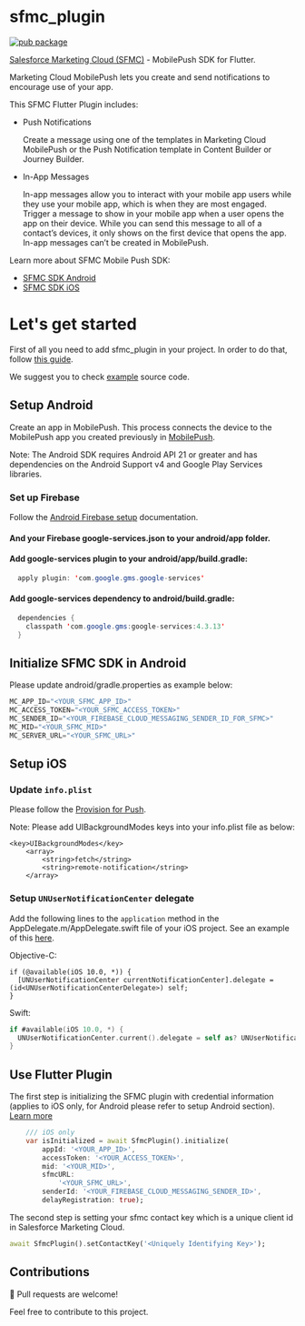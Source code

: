 # sfmc_plugin

[![pub package](https://img.shields.io/pub/v/sfmc_plugin.svg)](https://pub.dartlang.org/packages/sfmc_plugin)

[Salesforce Marketing Cloud (SFMC)](https://www.salesforce.com/) - MobilePush SDK for Flutter.

Marketing Cloud MobilePush lets you create and send notifications to encourage use of your app.

This SFMC Flutter Plugin includes:

* Push Notifications

    Create a message using one of the templates in Marketing Cloud MobilePush or the Push Notification template in Content Builder or Journey Builder.

* In-App Messages

    In-app messages allow you to interact with your mobile app users while they use your mobile app, which is when they are most engaged. Trigger a message to show in your mobile app when a user opens the app on their device. While you can send this message to all of a contact’s devices, it only shows on the first device that opens the app. In-app messages can’t be created in MobilePush.

Learn more about SFMC Mobile Push SDK: 
* [SFMC SDK Android](https://salesforce-marketingcloud.github.io/MarketingCloudSDK-Android/)
* [SFMC SDK iOS](https://salesforce-marketingcloud.github.io/MarketingCloudSDK-iOS/)

# Let's get started #

First of all you need to add sfmc_plugin in your project. In order to do that, follow [this guide](https://pub.dev/packages/sfmc_plugin/install).

We suggest you to check [example](https://github.com/sefidgaran/salesforce-marketing-cloud/tree/main/src/example) source code.

## Setup Android 
Create an app in MobilePush. This process connects the device to the MobilePush app you created previously in [MobilePush](https://salesforce-marketingcloud.github.io/MarketingCloudSDK-Android/create-apps/create-apps-overview.html).

Note: The Android SDK requires Android API 21 or greater and has dependencies on the Android Support v4 and Google Play Services libraries.

### Set up Firebase
Follow the [Android Firebase setup](https://firebase.google.com/docs/android/setup) documentation.

#### And your Firebase google-services.json to your android/app folder.

#### Add google-services plugin to your android/app/build.gradle:
```java
  apply plugin: 'com.google.gms.google-services'
```

#### Add google-services dependency to android/build.gradle:
```java
  dependencies {
    classpath 'com.google.gms:google-services:4.3.13'
  }
```
## Initialize SFMC SDK in Android

Please update android/gradle.properties as example below:
```java
MC_APP_ID="<YOUR_SFMC_APP_ID>"
MC_ACCESS_TOKEN="<YOUR_SFMC_ACCESS_TOKEN>"
MC_SENDER_ID="<YOUR_FIREBASE_CLOUD_MESSAGING_SENDER_ID_FOR_SFMC>"
MC_MID="<YOUR_SFMC_MID>"
MC_SERVER_URL="<YOUR_SFMC_URL>"
```
## Setup iOS 
### Update `info.plist`
Please follow the [Provision for Push](https://salesforce-marketingcloud.github.io/MarketingCloudSDK-iOS/get-started/get-started-provision.html).

Note: Please add UIBackgroundModes keys into your info.plist file as below:

```plist
<key>UIBackgroundModes</key>
	<array>
    	<string>fetch</string>
    	<string>remote-notification</string>
	</array>
```

### Setup `UNUserNotificationCenter` delegate
Add the following lines to the `application` method in the AppDelegate.m/AppDelegate.swift file of your iOS project. See an example of this [here](https://github.com/MaikuB/flutter_local_notifications/blob/master/flutter_local_notifications/example/ios/Runner/AppDelegate.swift).

Objective-C:
```objc
if (@available(iOS 10.0, *)) {
  [UNUserNotificationCenter currentNotificationCenter].delegate = (id<UNUserNotificationCenterDelegate>) self;
}
```

Swift:
```swift
if #available(iOS 10.0, *) {
  UNUserNotificationCenter.current().delegate = self as? UNUserNotificationCenterDelegate
}
```
## Use Flutter Plugin

The first step is initializing the SFMC plugin with credential information (applies to iOS only, for Android please refer to setup Android section). 
[Learn more](https://salesforce-marketingcloud.github.io/MarketingCloudSDK-iOS/get-started/get-started-setupapps.html)

```dart
    /// iOS only
    var isInitialized = await SfmcPlugin().initialize(
        appId: '<YOUR_APP_ID>',
        accessToken: '<YOUR_ACCESS_TOKEN>',
        mid: '<YOUR_MID>',
        sfmcURL:
            '<YOUR_SFMC_URL>',
        senderId: '<YOUR_FIREBASE_CLOUD_MESSAGING_SENDER_ID>',
        delayRegistration: true);
```

The second step is setting your sfmc contact key which is a unique client id in Salesforce Marketing Cloud.

```dart
await SfmcPlugin().setContactKey('<Uniquely Identifying Key>');
```

## Contributions

🍺 Pull requests are welcome!

Feel free to contribute to this project.
